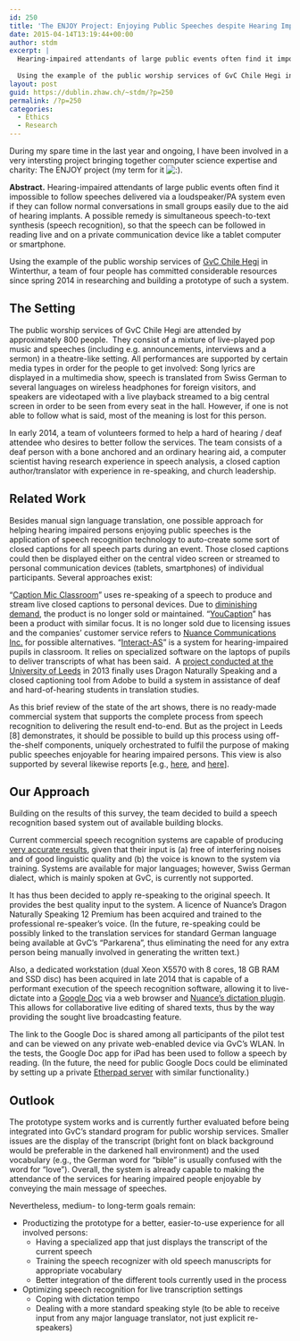 ```yaml
---
id: 250
title: 'The ENJOY Project: Enjoying Public Speeches despite Hearing Impairment'
date: 2015-04-14T13:19:44+00:00
author: stdm
excerpt: |
  Hearing-impaired attendants of large public events often find it impossible to follow speeches delivered via a loudspeaker/PA system even if they can follow normal conversations in small groups easily due to the aid of hearing implants. A possible remedy is simultaneous speech-to-text synthesis (speech recognition), so that the speech can be followed in reading live and on a private communication device like a tablet computer or smartphone.
  
  Using the example of the public worship services of GvC Chile Hegi in Winterthur, a team of four people has committed considerable resources since spring 2014 in researching and building a prototype of such a system.
layout: post
guid: https://dublin.zhaw.ch/~stdm/?p=250
permalink: /?p=250
categories:
  - Ethics
  - Research
---
```

During my spare time in the last year and ongoing, I have been involved in a very intersting project bringing together computer science expertise and charity: The ENJOY project (my term for it  <img src='https://dublin.zhaw.ch/~stdm/wp-includes/images/smilies/icon_smile.gif' alt=':)' class='wp-smiley' />.

**Abstract.** Hearing-impaired attendants of large public events often find it impossible to follow speeches delivered via a loudspeaker/PA system even if they can follow normal conversations in small groups easily due to the aid of hearing implants. A possible remedy is simultaneous speech-to-text synthesis (speech recognition), so that the speech can be followed in reading live and on a private communication device like a tablet computer or smartphone.

Using the example of the public worship services of <a href="http://www.gvc-winterthur.ch" target="_blank">GvC Chile Hegi</a> in Winterthur, a team of four people has committed considerable resources since spring 2014 in researching and building a prototype of such a system.<!--more-->

## The Setting

The public worship services of GvC Chile Hegi are attended by approximately 800 people.  They consist of a mixture of live-played pop music and speeches (including e.g. announcements, interviews and a sermon) in a theatre-like setting. All performances are supported by certain media types in order for the people to get involved: Song lyrics are displayed in a multimedia show, speech is translated from Swiss German to several languages on wireless headphones for foreign visitors, and speakers are videotaped with a live playback streamed to a big central screen in order to be seen from every seat in the hall. However, if one is not able to follow what is said, most of the meaning is lost for this person.

In early 2014, a team of volunteers formed to help a hard of hearing / deaf attendee who desires to better follow the services. The team consists of a deaf person with a bone anchored and an ordinary hearing aid, a computer scientist having research experience in speech analysis, a closed caption author/translator with experience in re-speaking, and church leadership.

## Related Work

Besides manual sign language translation, one possible approach for helping hearing impaired persons enjoying public speeches is the application of speech recognition technology to auto-create some sort of closed captions for all speech parts during an event. Those closed captions could then be displayed either on the central video screen or streamed to personal communication devices (tablets, smartphones) of individual participants. Several approaches exist:

“<a href="http://www.mhsa.us/mhsa_cm.html" target="_blank">Caption Mic Classroom</a>” uses re-speaking of a speech to produce and stream live closed captions to personal devices. Due to <a href="http://www.mhsa.us/index.html#" target="_blank">diminishing demand</a>, the product is no longer sold or maintained. “<a href="http://www.cpcweb.com/brochures/youcaption_brochure.pdf" target="_blank">YouCaption</a>” has been a product with similar focus. It is no longer sold due to licensing issues and the companies’ customer service refers to <a href="http://www.nuance.com/index.htm" target="_blank">Nuance Communications Inc.</a> for possible alternatives. “<a href="http://successforkidswithhearingloss.com/interact-as" target="_blank">Interact-AS</a>” is a system for hearing-impaired pupils in classroom. It relies on specialized software on the laptops of pupils to deliver transcripts of what has been said.  A <a href="http://elearningbakery.com/lecture-capture-captioning-adobe-connect/#sthash.wE9sBEh0.dpbs" target="_blank">project conducted at the University of Leeds</a> in 2013 finally uses Dragon Naturally Speaking and a closed captioning tool from Adobe to build a system in assistance of deaf and hard-of-hearing students in translation studies.

As this brief review of the state of the art shows, there is no ready-made commercial system that supports the complete process from speech recognition to delivering the result end-to-end. But as the project in Leeds [8] demonstrates, it should be possible to build up this process using off-the-shelf components, uniquely orchestrated to fulfil the purpose of making public speeches enjoyable for hearing impaired persons. This view is also supported by several likewise reports [e.g., <a href="http://livecaptioningwithdragon.edublogs.org/" target="_blank">here</a>, and <a href="http://www.ngtvoice.com/services/assistive/transcription.htm" target="_blank">here</a>].

## Our Approach

Building on the results of this survey, the team decided to build a speech recognition based system out of available building blocks.

Current commercial speech recognition systems are capable of producing <a href="http://www.trustedreviews.com/nuance-dragon-naturallyspeaking-12-review-performance-and-issues-page-2" target="_blank">very accurate results</a>, given that their input is (a) free of interfering noises and of good linguistic quality and (b) the voice is known to the system via training. Systems are available for major languages; however, Swiss German dialect, which is mainly spoken at GvC, is currently not supported.

It has thus been decided to apply re-speaking to the original speech. It provides the best quality input to the system. A licence of Nuance’s Dragon Naturally Speaking 12 Premium has been acquired and trained to the professional re-speaker’s voice. (In the future, re-speaking could be possibly linked to the translation services for standard German language being available at GvC’s “Parkarena”, thus eliminating the need for any extra person being manually involved in generating the written text.)

Also, a dedicated workstation (dual Xeon X5570 with 8 cores, 18 GB RAM and SSD disc) has been acquired in late 2014 that is capable of a performant execution of the speech recognition software, allowing it to live-dictate into a <a href="https://docs.google.com/" target="_blank">Google Doc</a> via a web browser and <a href="http://www.nuance.com/extensions/index.htm" target="_blank">Nuance’s dictation plugin</a>. This allows for collaborative live editing of shared texts, thus by the way providing the sought live broadcasting feature.

The link to the Google Doc is shared among all participants of the pilot test and can be viewed on any private web-enabled device via GvC’s WLAN. In the tests, the Google Doc app for iPad has been used to follow a speech by reading. (In the future, the need for public Google Docs could be eliminated by setting up a private <a href="http://etherpad.org/" target="_blank">Etherpad server</a> with similar functionality.)

## Outlook

The prototype system works and is currently further evaluated before being integrated into GvC’s standard program for public worship services. Smaller issues are the display of the transcript (bright font on black background would be preferable in the darkened hall environment) and the used vocabulary (e.g., the German word for “bible” is usually confused with the word for “love”). Overall, the system is already capable to making the attendance of the services for hearing impaired people enjoyable by conveying the main message of speeches.

Nevertheless, medium- to long-term goals remain:

  * Productizing the prototype for a better, easier-to-use experience for all involved persons: 
      * Having a specialized app that just displays the transcript of the current speech
      * Training the speech recognizer with old speech manuscripts for appropriate vocabulary
      * Better integration of the different tools currently used in the process
  * Optimizing speech recognition for live transcription settings 
      * Coping with dictation tempo
      * Dealing with a more standard speaking style (to be able to receive input from any major language translator, not just explicit re-speakers)